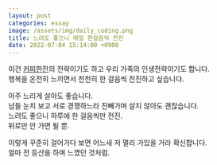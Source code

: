 ```yaml
---
layout: post
categories: essay
image: /assets/img/daily_coding.png
title: 느려도 좋으니 매일 한걸음씩 전진
date: 2022-07-04 15:14:00 +0900
---
```


이건 [커피한잔](https://withcoffee.app)의 전략이기도 하고 우리 가족의 인생전략이기도 합니다.  
행복을 온전히 느끼면서 천천히 한 걸음씩 전진하고 싶습니다.

아주 느리게 살아도 좋습니다.  
남들 눈치 보고 서로 경쟁하느라 진빼가며 살지 않아도 괜찮습니다.  
느려도 좋으니 하루에 한 걸음씩만 전진.  
뒤로만 안 가면 될 뿐.

이렇게 꾸준히 걸어가다 보면 어느새 저 멀리 가있을 거라 확신합니다.  
얼마 전 등산을 하며 느꼈던 것처럼.